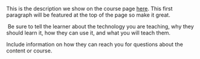 This is the description we show on the course page [here](https://lab.github.com/KayKay18/first-day-on-github-course). This first paragraph will be featured at the top of the page so make it great.
​

​
Be sure to tell the learner about the technology you are teaching, why they should learn it, how they can use it, and what you will teach them.
​


Include information on how they can reach you for questions about the content or course. 